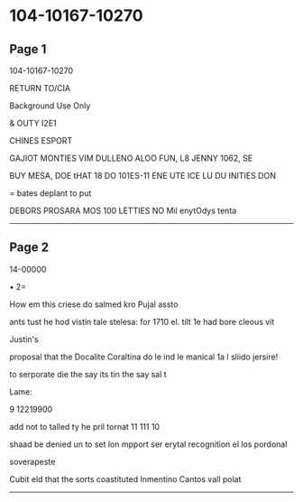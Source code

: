 # 104-10167-10270

## Page 1

104-10167-10270

RETURN TO/CIA

Background Use Only

& OUTY I2E1

CHINES ESPORT

GAJIOT MONTIES VIM DULLENO ALOO FUN, L8 JENNY 1062, SE

BUY MESA, DOE tHAT 18 DO 101ES-11 ENE UTE ICE LU DU INITIES DON

= bates deplant to put

DEBORS PROSARA MOS 100 LETTIES NO Mil enytOdys tenta

---

## Page 2

14-00000

• 2=

How em this criese do salmed kro Pujal assto

ants tust he hod vistin tale stelesa: for 1710 el. tilt 1e had bore cleous vit

Justin's

proposal that the Docalite Coraltina do le ind le manical 1a l sliido jersire!

to serporate die the say its tin the say sal t

Lame:

9 12219900

add not to talled ty he pril tornat 11 111 10

shaad be denied un to set lon mpport ser erytal recognition el los pordonal

soverapeste

Cubit eld that the sorts coastituted Inmentino Cantos vall polat

---

